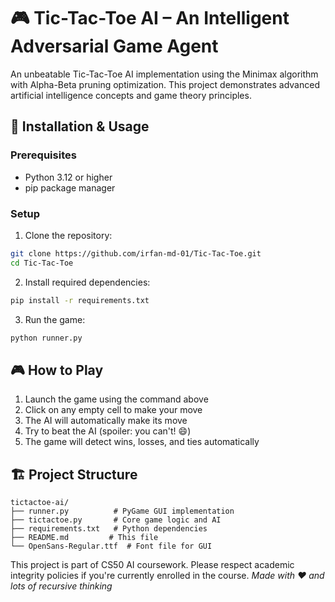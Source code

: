 # 🎮 Tic-Tac-Toe AI – An Intelligent Adversarial Game Agent

An unbeatable Tic-Tac-Toe AI implementation using the Minimax algorithm with Alpha-Beta pruning optimization. This project demonstrates advanced artificial intelligence concepts and game theory principles.

## 🎯 Installation & Usage

### Prerequisites
- Python 3.12 or higher
- pip package manager

### Setup
1. Clone the repository:
```bash
git clone https://github.com/irfan-md-01/Tic-Tac-Toe.git
cd Tic-Tac-Toe
```

2. Install required dependencies:
```bash
pip install -r requirements.txt
```

3. Run the game:
```bash
python runner.py
```

## 🎮 How to Play

1. Launch the game using the command above
2. Click on any empty cell to make your move
3. The AI will automatically make its move
4. Try to beat the AI (spoiler: you can't! 😄)
5. The game will detect wins, losses, and ties automatically


## 🏗️ Project Structure

```
tictactoe-ai/
├── runner.py          # PyGame GUI implementation
├── tictactoe.py       # Core game logic and AI
├── requirements.txt   # Python dependencies
├── README.md         # This file
└── OpenSans-Regular.ttf  # Font file for GUI
```


This project is part of CS50 AI coursework. Please respect academic integrity policies if you're currently enrolled in the course.
*Made with ❤️ and lots of recursive thinking*
